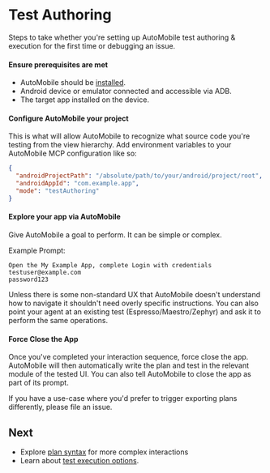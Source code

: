 # Test Authoring

Steps to take whether you're setting up AutoMobile test authoring & execution for the first time or debugging an issue.

#### Ensure prerequisites are met

- AutoMobile should be [installed](../../installation.md).
- Android device or emulator connected and accessible via ADB.
- The target app installed on the device.

#### Configure AutoMobile your project

This is what will allow AutoMobile to recognize what source code you're testing from the view hierarchy. Add
environment variables to your AutoMobile MCP configuration like so:

```json
{
  "androidProjectPath": "/absolute/path/to/your/android/project/root",
  "androidAppId": "com.example.app",
  "mode": "testAuthoring"
}
```

#### Explore your app via AutoMobile

Give AutoMobile a goal to perform. It can be simple or complex.

Example Prompt:

```
Open the My Example App, complete Login with credentials
testuser@example.com
password123
```

Unless there is some non-standard UX that AutoMobile doesn't understand how to navigate it shouldn't need overly
specific instructions. You can also point your agent at an existing test (Espresso/Maestro/Zephyr) and ask it to
perform the same operations.

#### Force Close the App

Once you've completed your interaction sequence, force close the app. AutoMobile will then automatically write the plan
and test in the relevant module of the tested UI. You can also tell AutoMobile to close the app as part of its prompt.

If you have a use-case where you'd prefer to trigger exporting plans differently, please file an issue.

## Next

- Explore [plan syntax](plan-syntax.md) for more complex interactions
- Learn about [test execution options](../test-execution/index.md).
